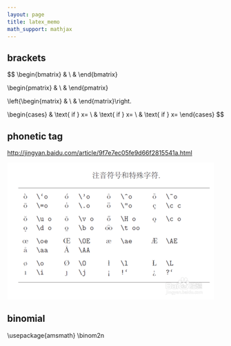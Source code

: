 ```yaml
---
layout: page
title: latex_memo
math_support: mathjax
---
```



## brackets

$$
\begin{bmatrix}
 & \\ 
 & 
\end{bmatrix}

\begin{pmatrix}
 & \\ 
 & 
\end{pmatrix}

\left\{\begin{matrix}
 & \\ 
 & 
\end{matrix}\right.

\begin{cases}
 & \text{ if } x= \\ 
 & \text{ if } x= \\ 
 & \text{ if } x= 
\end{cases}
$$

## phonetic tag
http://jingyan.baidu.com/article/9f7e7ec05fe9d66f2815541a.html

<div><img class="transparent" alt="http://h.hiphotos.baidu.com/exp/w=480/sign=c3aaa44f1ad8bc3ec60807c2b28ba6c8/d31b0ef41bd5ad6e72ef759f82cb39dbb6fd3cb4.jpg" src="resources/B6D33B5B38935DAEEE464232B72F4CC1.png"><br></div>

## binomial

\usepackage{amsmath}
\binom2n




